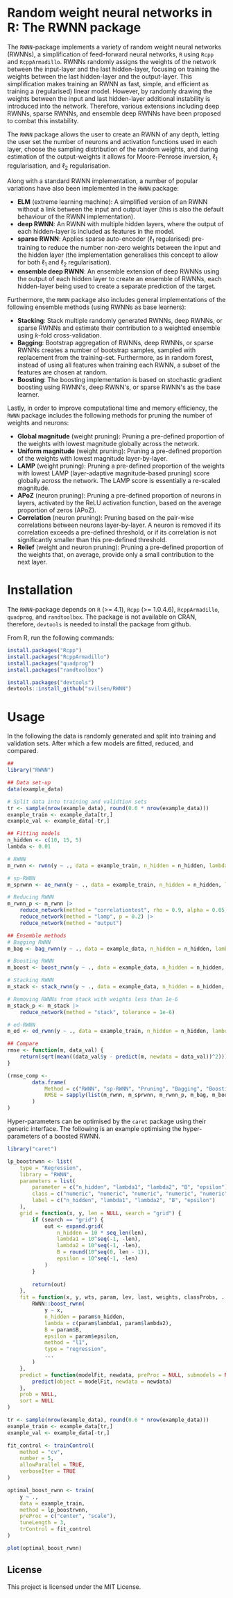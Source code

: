 # Random weight neural networks in R: The RWNN package
The `RWNN`-package implements a variety of random weight neural networks (RWNNs), a simplification of feed-forward neural networks,  `R` using `Rcpp` and `RcppArmadillo`. RWNNs randomly assigns the weights of the network between the input-layer and the last hidden-layer, focusing on training the weights between the last hidden-layer and the output-layer. This simplification makes training an RWNN as fast, simple, and efficient as training a (regularised) linear model. However, by randomly drawing the weights between the input and last hidden-layer additional instability is introduced into the network. Therefore, various extensions including deep RWNNs, sparse RWNNs, and ensemble deep RWNNs have been proposed to combat this instability.

The `RWNN` package allows the user to create an RWNN of any depth, letting the user set the number of neurons and activation functions used in each layer, choose the sampling distribution of the random weights, and during estimation of the output-weights it allows for Moore-Penrose inversion, $\ell_1$ regularisation, and $\ell_2$ regularisation.

Along with a standard RWNN implementation, a number of popular variations have also been implemented in the `RWNN` package: 

-   **ELM** (extreme learning machine): A simplified version of an RWNN without a link between the input and output layer (this is also the default behaviour of the RWNN implementation).
-   **deep RWNN**: An RWNN with multiple hidden layers, where the output of each hidden-layer is included as features in the model.
-   **sparse RWNN**: Applies sparse auto-encoder ($\ell_1$ regularised) pre-training to reduce the number non-zero weights between the input and the hidden layer (the implementation generalises this concept to allow for both $\ell_1$ and $\ell_2$ regularisation).
-   **ensemble deep RWNN**: An ensemble extension of deep RWNNs using the output of each hidden layer to create an ensemble of RWNNs, each hidden-layer being used to create a separate prediction of the target.

Furthermore, the `RWNN` package also includes general implementations of the following ensemble methods (using RWNNs as base learners):

-   **Stacking**: Stack multiple randomly generated RWNNs, deep RWNNs, or sparse RWNNs and estimate their contribution to a weighted ensemble using $k$-fold cross-validation.
-   **Bagging**: Bootstrap aggregation of RWNNs, deep RWNNs, or sparse RWNNs creates a number of bootstrap samples, sampled with replacement from the training-set. Furthermore, as in random forest, instead of using all features when training each RWNN, a subset of the features are chosen at random.
-   **Boosting**: The boosting implementation is based on stochastic gradient boosting using RWNN's, deep RWNN's, or sparse RWNN's as the base learner. 

Lastly, in order to improve computational time and memory efficiency, the `RWNN` package includes the following methods for pruning the number of weights and neurons: 

-   **Global magnitude** (weight pruning): Pruning a pre-defined proportion of the weights with lowest magnitude globally across the network.
-   **Uniform magnitude** (weight pruning): Pruning a pre-defined proportion of the weights with lowest magnitude layer-by-layer.
-   **LAMP** (weight pruning): Pruning a pre-defined proportion of the weights with lowest LAMP (layer-adaptive magnitude-based pruning) score globally across the network. The LAMP score is essentially a re-scaled magnitude.
-   **APoZ** (neuron pruning): Pruning a pre-defined proportion of neurons in layers, activated by the ReLU activation function, based on the average proportion of zeros (APoZ).
-   **Correlation** (neuron pruning): Pruning based on the pair-wise correlations between neurons layer-by-layer. A neuron is removed if its correlation exceeds a pre-defined threshold, or if its correlation is not significantly smaller than this pre-defined threshold.
-   **Relief** (weight and neuron pruning): Pruning a pre-defined proportion of the weights that, on average, provide only a small contribution to the next layer. 

# Installation

The `RWNN`-package depends on `R` (>= 4.1), `Rcpp` (>= 1.0.4.6), `RcppArmadillo`, `quadprog`, and `randtoolbox`. The package is not available on CRAN, therefore, `devtools` is needed to install the package from github. 

From R, run the following commands:  
```r
install.packages("Rcpp")
install.packages("RcppArmadillo")
install.packages("quadprog")
install.packages("randtoolbox")

install.packages("devtools")
devtools::install_github("svilsen/RWNN")
```

# Usage
In the following the data is randomly generated and split into training and validation sets. After which a few models are fitted, reduced, and compared.

```r
##
library("RWNN")

## Data set-up
data(example_data)

# Split data into training and validtion sets
tr <- sample(nrow(example_data), round(0.6 * nrow(example_data)))
example_train <- example_data[tr,]
example_val <- example_data[-tr,]

## Fitting models
n_hidden <- c(10, 15, 5)
lambda <- 0.01

# RWNN
m_rwnn <- rwnn(y ~ ., data = example_train, n_hidden = n_hidden, lambda = lambda)

# sp-RWNN
m_sprwnn <- ae_rwnn(y ~ ., data = example_train, n_hidden = n_hidden, lambda = c(lambda, 0.2), method = "l1")

# Reducing RWNN
m_rwnn_p <- m_rwnn |> 
    reduce_network(method = "correlationtest", rho = 0.9, alpha = 0.05) |> 
    reduce_network(method = "lamp", p = 0.2) |> 
    reduce_network(method = "output")

## Ensemble methods    
# Bagging RWNN
m_bag <- bag_rwnn(y ~ ., data = example_data, n_hidden = n_hidden, lambda = lambda, B = 150)

# Boosting RWNN
m_boost <- boost_rwnn(y ~ ., data = example_data, n_hidden = n_hidden, lambda = lambda, B = 2000, epsilon = 0.005)

# Stacking RWNN
m_stack <- stack_rwnn(y ~ ., data = example_data, n_hidden = n_hidden, lambda = lambda, B = 25, optimise = TRUE)

# Removing RWNNs from stack with weights less than 1e-6 
m_stack_p <- m_stack |> 
    reduce_network(method = "stack", tolerance = 1e-6)

# ed-RWNN
m_ed <- ed_rwnn(y ~ ., data = example_train, n_hidden = n_hidden, lambda = lambda)

## Compare
rmse <- function(m, data_val) {
    return(sqrt(mean((data_val$y - predict(m, newdata = data_val))^2)))
}

(rmse_comp <- 
        data.frame(
            Method = c("RWNN", "sp-RWNN", "Pruning", "Bagging", "Boosting", "Stacking", "L-Stacking", "ed-RWNN"),
            RMSE = sapply(list(m_rwnn, m_sprwnn, m_rwnn_p, m_bag, m_boost, m_stack, m_stack_p, m_ed), rmse, data_val = example_data)
        )
)

```

Hyper-parameters can be optimised by the `caret` package using their generic interface. The following is an example optimising the hyper-parameters of a boosted RWNN. 
```r
library("caret")

lp_boostrwnn <- list(
    type = "Regression",
    library = "RWNN",
    parameters = list(
        parameter = c("n_hidden", "lambda1", "lambda2", "B", "epsilon"),
        class = c("numeric", "numeric", "numeric", "numeric", "numeric"),
        label = c("n_hidden", "lambda1", "lambda2", "B", "epsilon")
    ),
    grid = function(x, y, len = NULL, search = "grid") {
        if (search == "grid") {
            out <- expand.grid(
                n_hidden = 10 * seq_len(len),
                lambda1 = 10^seq(-1, -len), 
                lambda2 = 10^seq(-1, -len),
                B = round(10^seq(0, len - 1)),
                epsilon = 10^seq(-1, -len)
            )
        } 
        
        return(out)
    },
    fit = function(x, y, wts, param, lev, last, weights, classProbs, ...) {
        RWNN::boost_rwnn(
            y ~ x, 
            n_hidden = param$n_hidden,
            lambda = c(param$lambda1, param$lambda2), 
            B = param$B, 
            epsilon = param$epsilon, 
            method = "l1", 
            type = "regression",
            ...
        )
    },
    predict = function(modelFit, newdata, preProc = NULL, submodels = NULL) {
        predict(object = modelFit, newdata = newdata) 
    }, 
    prob = NULL, 
    sort = NULL
)

tr <- sample(nrow(example_data), round(0.6 * nrow(example_data)))
example_train <- example_data[tr,]
example_val <- example_data[-tr,]

fit_control <- trainControl(
    method = "cv",
    number = 5,
    allowParallel = TRUE,
    verboseIter = TRUE
)

optimal_boost_rwnn <- train(
    y ~ ., 
    data = example_train, 
    method = lp_boostrwnn, 
    preProc = c("center", "scale"),
    tuneLength = 3,
    trControl = fit_control
)

plot(optimal_boost_rwnn)
```

## License

This project is licensed under the MIT License.
